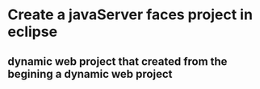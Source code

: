 # Create a javaServer faces project in eclipse
## dynamic web project that created from the begining a dynamic web project
